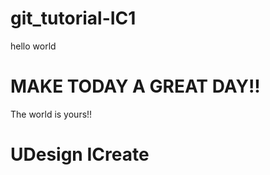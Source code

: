# git_tutorial-IC1

hello world



# MAKE TODAY A GREAT DAY!!

The world is yours!!

<!DOCTYPE html>
<html lang="en">
<head>
    <meta charset="UTF-8">
    <title>UDesign ICreate</title>
</head>
<body>

<h1>UDesign ICreate</h1>

<script>

var name = "Porche";
var age = 24;
console.log("My name is "+name+ " and I am "+ age);


</script>
</body>
</html>
